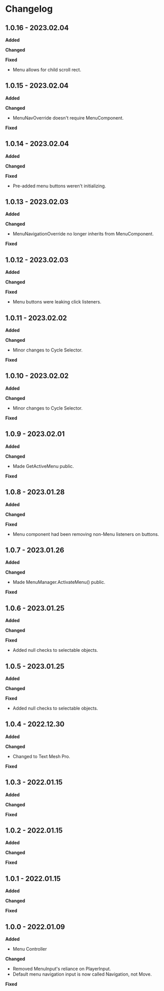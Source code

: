 # Changelog

## 1.0.16 - 2023.02.04

**Added**

**Changed**

**Fixed**

* Menu allows for child scroll rect.

## 1.0.15 - 2023.02.04

**Added**

**Changed**

* MenuNavOverride doesn't require MenuComponent.

**Fixed**

## 1.0.14 - 2023.02.04

**Added**

**Changed**

**Fixed**

* Pre-added menu buttons weren't initializing.

## 1.0.13 - 2023.02.03

**Added**

**Changed**

* MenuNavigationOverride no longer inherits from MenuComponent.

**Fixed**

## 1.0.12 - 2023.02.03

**Added**

**Changed**

**Fixed**

* Menu buttons were leaking click listeners.

## 1.0.11 - 2023.02.02

**Added**

**Changed**

* Minor changes to Cycle Selector.

**Fixed**

## 1.0.10 - 2023.02.02

**Added**

**Changed**

* Minor changes to Cycle Selector.

**Fixed**

## 1.0.9 - 2023.02.01

**Added**

**Changed**

* Made GetActiveMenu public.

**Fixed**

## 1.0.8 - 2023.01.28

**Added**

**Changed**

**Fixed**

* Menu component had been removing non-Menu listeners on buttons.

## 1.0.7 - 2023.01.26

**Added**

**Changed**

* Made MenuManager.ActivateMenu() public.

**Fixed**

## 1.0.6 - 2023.01.25

**Added**

**Changed**

**Fixed**

* Added null checks to selectable objects.

## 1.0.5 - 2023.01.25

**Added**

**Changed**

**Fixed**

* Added null checks to selectable objects.

## 1.0.4 - 2022.12.30

**Added**

**Changed**

* Changed to Text Mesh Pro.

**Fixed**

## 1.0.3 - 2022.01.15

**Added**

**Changed**

**Fixed**

## 1.0.2 - 2022.01.15

**Added**

**Changed**

**Fixed**

## 1.0.1 - 2022.01.15

**Added**

**Changed**

**Fixed**

## 1.0.0 - 2022.01.09

**Added**

* Menu Controller

**Changed**

* Removed MenuInput's reliance on PlayerInput.
* Default menu navigation input is now called Navigation, not Move.

**Fixed**
